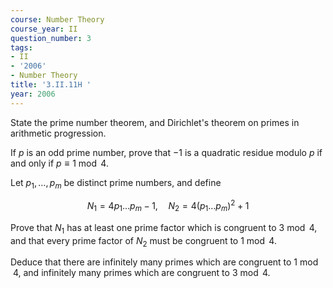 ```yaml
---
course: Number Theory
course_year: II
question_number: 3
tags:
- II
- '2006'
- Number Theory
title: '3.II.11H '
year: 2006
---
```



State the prime number theorem, and Dirichlet's theorem on primes in arithmetic progression.

If $p$ is an odd prime number, prove that $-1$ is a quadratic residue modulo $p$ if and only if $p \equiv 1 \bmod 4$.

Let $p_{1}, \ldots, p_{m}$ be distinct prime numbers, and define

$$N_{1}=4 p_{1} \ldots p_{m}-1, \quad N_{2}=4\left(p_{1} \ldots p_{m}\right)^{2}+1$$

Prove that $N_{1}$ has at least one prime factor which is congruent to $3 \bmod 4$, and that every prime factor of $N_{2}$ must be congruent to $1 \bmod 4$.

Deduce that there are infinitely many primes which are congruent to $1 \bmod 4$, and infinitely many primes which are congruent to $3 \bmod 4$.
